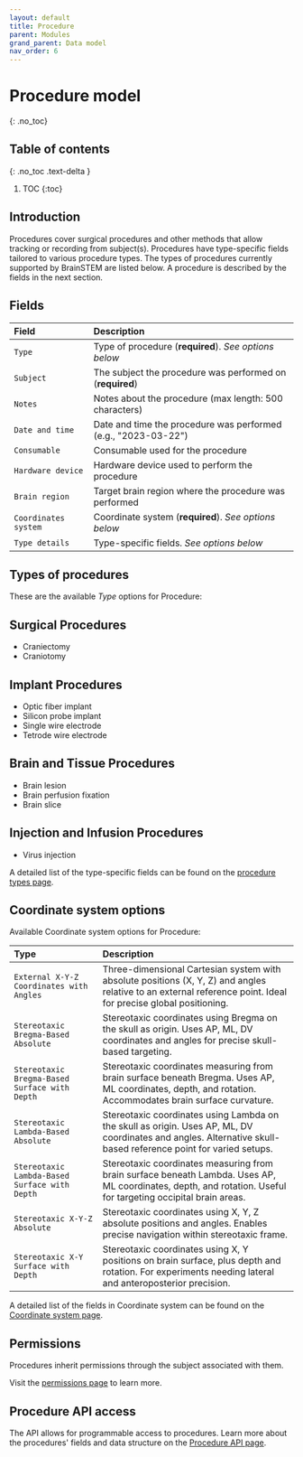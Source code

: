 ```yaml
---
layout: default
title: Procedure
parent: Modules
grand_parent: Data model
nav_order: 6
---
```


# Procedure model
{: .no_toc}

## Table of contents
{: .no_toc .text-delta }

1. TOC
{:toc}

## Introduction

Procedures cover surgical procedures and other methods that allow tracking or recording from subject(s). Procedures have type-specific fields tailored to various procedure types. The types of procedures currently supported by BrainSTEM are listed below. A procedure is described by the fields in the next section.

## Fields

| Field | Description |
|:------|:------------|
| `Type` | Type of procedure (**required**). *See options below* |
| `Subject` | The subject the procedure was performed on (**required**) |
| `Notes` | Notes about the procedure (max length: 500 characters) |
| `Date and time` | Date and time the procedure was performed (e.g., "2023-03-22") |
| `Consumable` | Consumable used for the procedure |
| `Hardware device` | Hardware device used to perform the procedure |
| `Brain region` | Target brain region where the procedure was performed |
| `Coordinates system` | Coordinate system (**required**). *See options below* |
| `Type details` | Type-specific fields. *See options below* |

## Types of procedures

These are the available *Type* options for Procedure:

## Surgical Procedures
- Craniectomy
- Craniotomy

## Implant Procedures
- Optic fiber implant
- Silicon probe implant
- Single wire electrode
- Tetrode wire electrode

## Brain and Tissue Procedures
- Brain lesion
- Brain perfusion fixation
- Brain slice

## Injection and Infusion Procedures
- Virus injection

A detailed list of the type-specific fields can be found on the [procedure types page]({{"datamodel/schemas/procedures/"|absolute_url}}).

## Coordinate system options

Available Coordinate system options for Procedure:

| Type | Description |
|:-----|:------------|
| `External X-Y-Z Coordinates with Angles` | Three-dimensional Cartesian system with absolute positions (X, Y, Z) and angles relative to an external reference point. Ideal for precise global positioning. |
| `Stereotaxic Bregma-Based Absolute` | Stereotaxic coordinates using Bregma on the skull as origin. Uses AP, ML, DV coordinates and angles for precise skull-based targeting. |
| `Stereotaxic Bregma-Based Surface with Depth` | Stereotaxic coordinates measuring from brain surface beneath Bregma. Uses AP, ML coordinates, depth, and rotation. Accommodates brain surface curvature. |
| `Stereotaxic Lambda-Based Absolute` | Stereotaxic coordinates using Lambda on the skull as origin. Uses AP, ML, DV coordinates and angles. Alternative skull-based reference point for varied setups. |
| `Stereotaxic Lambda-Based Surface with Depth` | Stereotaxic coordinates measuring from brain surface beneath Lambda. Uses AP, ML coordinates, depth, and rotation. Useful for targeting occipital brain areas. |
| `Stereotaxic X-Y-Z Absolute` | Stereotaxic coordinates using X, Y, Z absolute positions and angles. Enables precise navigation within stereotaxic frame. |
| `Stereotaxic X-Y Surface with Depth` | Stereotaxic coordinates using X, Y positions on brain surface, plus depth and rotation. For experiments needing lateral and anteroposterior precision. |

A detailed list of the fields in Coordinate system can be found on the [Coordinate system page]({{"datamodel/schemas/coordinates/"|absolute_url}}).

## Permissions

Procedures inherit permissions through the subject associated with them.

Visit the [permissions page]({{"datamodel/permission/"|absolute_url}}) to learn more. 

## Procedure API access
The API allows for programmable access to procedures. Learn more about the procedures' fields and data structure on the [Procedure API page]({{"api/modules/procedure/"|absolute_url}}).
